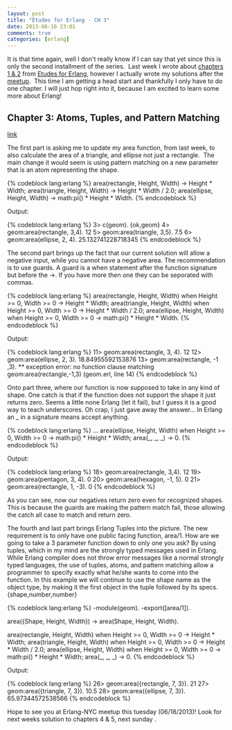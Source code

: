 ```yaml
---
layout: post
title: "Études for Erlang - CH 3"
date: 2013-06-16 23:01
comments: true
categories: [erlang]
---
```

It is that time again, well I don't really know if I can say that yet since this is only the second installment of the series.  Last week I wrote about [chapters 1 &amp; 2](/2013/06/14/etudes-for-erlang-ch-1-and-2/) from <a href="http://chimera.labs.oreilly.com/books/1234000000726" target="_blank">Etudes for Erlang</a>, however I actually wrote my solutions after the <a href="http://www.meetup.com/Erlang-NYC/events/122174852/" target="_blank">meetup</a>.  This time I am getting a head start and thankfully I only have to do one chapter. I will just hop right into it, because I am excited to learn some more about Erlang!<!--more-->
<h2>Chapter 3: Atoms, Tuples, and Pattern Matching</h2>
<a href="http://chimera.labs.oreilly.com/books/1234000000726/ch03.html" target="_blank">link</a>

The first part is asking me to update my area function, from last week, to also calculate the area of a triangle, and ellipse not just a rectangle.  The main change it would seem is using pattern matching on a new parameter that is an atom representing the shape.

{% codeblock lang:erlang %}
area(rectangle, Height, Width) ->
	Height * Width;
area(triangle, Height, Width) ->
	Height * Width / 2.0;
area(ellipse, Height, Width) ->
	math:pi() * Height * Width.
{% endcodeblock %}

Output:

{% codeblock lang:erlang %}
3> c(geom).
{ok,geom}
4> geom:area(rectangle, 3,4).
12
5> geom:area(triangle, 3,5).
7.5
6> geom:area(ellipse, 2, 4).
25.132741228718345
{% endcodeblock %}

The second part brings up the fact that our current solution will allow a negative input, while you cannot have a negative area. The recommendation is to use guards. A guard is a when statement after the function signature but before the -&gt;. If you have more then one they can be seporated with commas.

{% codeblock lang:erlang %}
area(rectangle, Height, Width) when Height >= 0, Width >= 0 ->
	Height * Width;
area(triangle, Height, Width) when Height >= 0, Width >= 0  ->
	Height * Width / 2.0;
area(ellipse, Height, Width) when Height >= 0, Width >= 0  ->
	math:pi() * Height * Width.
{% endcodeblock %}

Output:

{% codeblock lang:erlang %}
11> geom:area(rectangle, 3, 4).
12
12> geom:area(ellipse, 2, 3).
18.84955592153876
13> geom:area(rectangle, -1 ,3).
** exception error: no function clause matching geom:area(rectangle,-1,3) (geom.erl, line 14)
{% endcodeblock %}

Onto part three, where our function is now supposed to take in any kind of shape. One catch is that if the function does not support the shape it just returns zero. Seems a little none Erlang (let it fail), but I guess it is a good way to teach underscores. Oh crap, I just gave away the answer... In Erlang an _ in a signature means accept anything.

{% codeblock lang:erlang %}
...
area(ellipse, Height, Width) when Height >= 0, Width >= 0  ->
	math:pi() * Height * Width;
area(_, _, _) ->
	0.
{% endcodeblock %}

Output:

{% codeblock lang:erlang %}
18> geom:area(rectangle, 3,4).
12
19> geom:area(pentagon, 3, 4).
0
20> geom:area(hexagon, -1, 5).
0
21> geom:area(rectangle, 1, -3).
0
{% endcodeblock %}

As you can see, now our negatives return zero even for recognized shapes. This is because the guards are making the pattern match fail, those allowing the catch all case to match and return zero.

The fourth and last part brings Erlang Tuples into the picture. The new requirement is to only have one public facing function, area/1. How are we going to take a 3 parameter function down to only one you ask? By using tuples, which in my mind are the strongly typed messages used in Erlang. While Erlang compiler does not throw error messages like a normal strongly typed languages, the use of tuples, atoms, and pattern matching allow a programmer to specify exactly what he/she wants to come into the function. In this example we will continue to use the shape name as the object type, by making it the first object in the tuple followed by its specs. {shape,number,number}

{% codeblock lang:erlang %}
-module(geom).
-export([area/1]).

area({Shape, Height, Width}) ->
	area(Shape, Height, Width).

area(rectangle, Height, Width) when Height >= 0, Width >= 0 ->
	Height * Width;
area(triangle, Height, Width) when Height >= 0, Width >= 0  ->
	Height * Width / 2.0;
area(ellipse, Height, Width) when Height >= 0, Width >= 0  ->
	math:pi() * Height * Width;
area(_, _, _) ->
	0.
{% endcodeblock %}

Output:

{% codeblock lang:erlang %}
26> geom:area({rectangle, 7, 3}).
21
27> geom:area({triangle, 7, 3}).
10.5
28> geom:area({ellipse, 7, 3}).
65.97344572538566
{% endcodeblock %}

Hope to see you at Erlang-NYC meetup this tuesday (06/18/2013)! Look for next weeks solution to chapters 4 &amp; 5, next sunday .